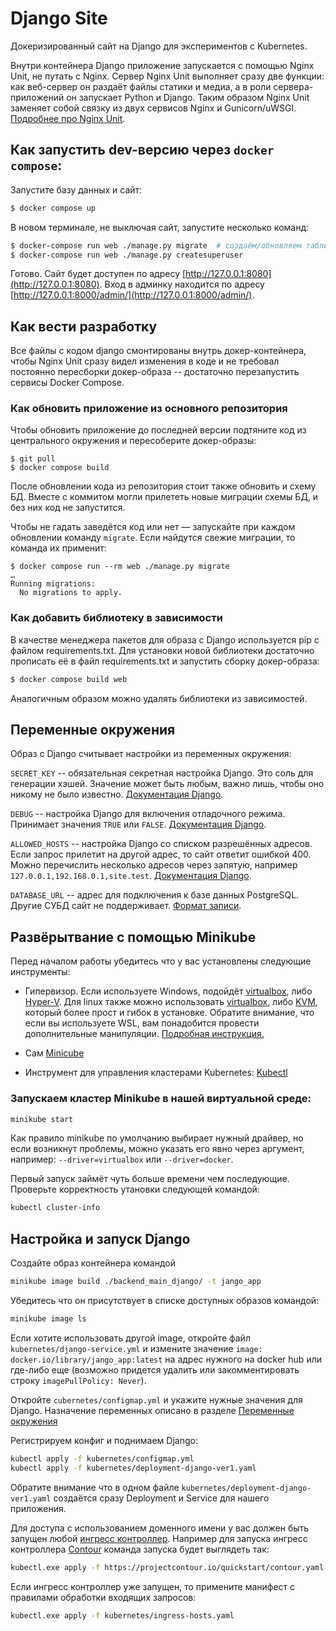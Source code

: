 # Django Site

Докеризированный сайт на Django для экспериментов с Kubernetes.

Внутри контейнера Django приложение запускается с помощью Nginx Unit, не путать с Nginx. Сервер Nginx Unit выполняет сразу две функции: как веб-сервер он раздаёт файлы статики и медиа, а в роли сервера-приложений он запускает Python и Django. Таким образом Nginx Unit заменяет собой связку из двух сервисов Nginx и Gunicorn/uWSGI. [Подробнее про Nginx Unit](https://unit.nginx.org/).

## <a id='run-with-docker-compose'>Как запустить dev-версию через `docker compose`:</a>

Запустите базу данных и сайт:

```sh
$ docker compose up
```

В новом терминале, не выключая сайт, запустите несколько команд:

```sh
$ docker-compose run web ./manage.py migrate  # создаём/обновляем таблицы в БД
$ docker-compose run web ./manage.py createsuperuser
```

Готово. Сайт будет доступен по адресу [http://127.0.0.1:8080](http://127.0.0.1:8080). Вход в админку находится по адресу [http://127.0.0.1:8000/admin/](http://127.0.0.1:8000/admin/).

## Как вести разработку

Все файлы с кодом django смонтированы внутрь докер-контейнера, чтобы Nginx Unit сразу видел изменения в коде и не требовал постоянно пересборки докер-образа -- достаточно перезапустить сервисы Docker Compose.

### Как обновить приложение из основного репозитория

Чтобы обновить приложение до последней версии подтяните код из центрального окружения и пересоберите докер-образы:

``` shell
$ git pull
$ docker compose build
```

После обновлении кода из репозитория стоит также обновить и схему БД. Вместе с коммитом могли прилететь новые миграции схемы БД, и без них код не запустится.

Чтобы не гадать заведётся код или нет — запускайте при каждом обновлении команду `migrate`. Если найдутся свежие миграции, то команда их применит:

```shell
$ docker compose run --rm web ./manage.py migrate
…
Running migrations:
  No migrations to apply.
```

### Как добавить библиотеку в зависимости

В качестве менеджера пакетов для образа с Django используется pip с файлом requirements.txt. Для установки новой библиотеки достаточно прописать её в файл requirements.txt и запустить сборку докер-образа:

```sh
$ docker compose build web
```

Аналогичным образом можно удалять библиотеки из зависимостей.

## <a id='environments'>Переменные окружения</a>

Образ с Django считывает настройки из переменных окружения:

`SECRET_KEY` -- обязательная секретная настройка Django. Это соль для генерации хэшей. Значение может быть любым, важно лишь, чтобы оно никому не было известно. [Документация Django](https://docs.djangoproject.com/en/3.2/ref/settings/#secret-key).

`DEBUG` -- настройка Django для включения отладочного режима. Принимает значения `TRUE` или `FALSE`. [Документация Django](https://docs.djangoproject.com/en/3.2/ref/settings/#std:setting-DEBUG).

`ALLOWED_HOSTS` -- настройка Django со списком разрешённых адресов. Если запрос прилетит на другой адрес, то сайт ответит ошибкой 400. Можно перечислить несколько адресов через запятую, например `127.0.0.1,192.168.0.1,site.test`. [Документация Django](https://docs.djangoproject.com/en/3.2/ref/settings/#allowed-hosts).

`DATABASE_URL` -- адрес для подключения к базе данных PostgreSQL. Другие СУБД сайт не поддерживает. [Формат записи](https://github.com/jacobian/dj-database-url#url-schema).

## Развёрытвание с помощью Minikube

Перед началом работы убедитесь что у вас установлены следующие инструменты:

- Гипервизор. Если используете Windows, подойдёт [virtualbox](https://www.virtualbox.org/wiki/Downloads), либо [Hyper-V](https://msdn.microsoft.com/en-us/virtualization/hyperv_on_windows/quick_start/walkthrough_install). Для linux также можно использовать [virtualbox](https://www.virtualbox.org/wiki/Downloads), либо [KVM](https://www.linux-kvm.org/), который более прост и гибок в установке. Обратите внимание, что если вы используете WSL, вам понадобится провести дополнительные манипуляции. [Подробная инструкция.](https://www.virtualizationhowto.com/2021/11/install-minikube-in-wsl-2-with-kubectl-and-helm/)

- Сам [Minicube](https://kubernetes.io/ru/docs/tasks/tools/install-minikube/)

- Инструмент для управления кластерами Kubernetes: [Kubectl](https://kubernetes.io/docs/tasks/tools/)

### Запускаем кластер Minikube в нашей виртуальной среде:

```sh
minikube start
```

Как правило minikube по умолчанию выбирает нужный драйвер, но если возникнут проблемы, можно указать его явно через аргумент, например: `--driver=virtualbox` или `--driver=docker`.

Первый запуск займёт чуть больше времени чем последующие. Проверьте корректность утановки следующей командой:

```sh
kubectl cluster-info
```

## Настройка и запуск Django

Создайте образ контейнера командой

```sh
minikube image build ./backend_main_django/ -t jango_app
```

Убедитесь что он присутствует в списке доступных образов командой:

```sh
minikube image ls
```

Если хотите использовать другой image, откройте файл `kubernetes/django-service.yml` и измените значение `image: docker.io/library/jango_app:latest` на адрес нужного на docker hub или где-либо еще (возможно придется удалить или закомментировать строку `imagePullPolicy: Never`).

Откройте `cubernetes/configmap.yml` и укажите нужные значения для Django. Назначение переменных описано в разделе [Переменные окружения](#environments)

Регистрируем конфиг и поднимаем Django:

```sh
kubectl apply -f kubernetes/configmap.yml
kubectl apply -f kubernetes/deployment-django-ver1.yaml
```

Обратите внимание что в одном файле `kubernetes/deployment-django-ver1.yaml` создаётся сразу Deployment и Service для нашего приложения.

Для доступа с использованием доменного имени у вас должен быть запущен любой [ингресс контроллер](https://kubernetes.io/docs/concepts/services-networking/ingress-controllers/). Например для запуска ингресс контроллера [Contour](https://projectcontour.io/) команда запуска будет выглядеть так:

```sh
kubectl.exe apply -f https://projectcontour.io/quickstart/contour.yaml
```

Если ингресс контроллер уже запущен, то  примените манифест с правилами обработки входящих запросов:

```sh
kubectl.exe apply -f kubernetes/ingress-hosts.yaml
```
